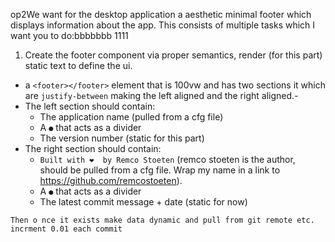 op2We want for the desktop application a aesthetic minimal footer which displays information about the app. This consists of multiple tasks which I want you to do:bbbbbbb                          1111

1. Create the footer component via proper semantics, render (for this part) static text to define the ui.

- a `<footer></footer>` element that is 100vw and has two sections it which are `justify-between` making the left aligned and the right aligned.-
- The left section should contain:
    - The application name (pulled from a cfg file)
    - A `●` that acts as a divider
    - The version number (static for this part)
- The right section should contain:
    - `Built with ❤️  by Remco Stoeten` (remco stoeten is the author, should be pulled from a cfg file. Wrap my name in a link to https://github.com/remcostoeten).
    - A `●` that acts as a divider
    - The latest commit message + date (static for now)

```
Then o nce it exists make data dynamic and pull from git remote etc. incrment 0.01 each commit
```
